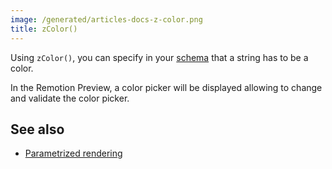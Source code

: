 ```yaml
---
image: /generated/articles-docs-z-color.png
title: zColor()
---
```


Using `zColor()`, you can specify in your [schema](/docs/parametrized-rendering) that a string has to be a color.

In the Remotion Preview, a color picker will be displayed allowing to change and validate the color picker.

## See also

- [Parametrized rendering](/docs/parametrized-rendering)
